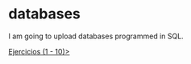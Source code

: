 # databases

I am going to upload databases programmed in SQL.

<a href = "https://github.com/Rafael2026/databases_files/blob/main/MySQL/Ejercicio 1/Ejercicios 1 al 10.pdf">
  <p>Ejercicios (1 - 10)>
</a>

